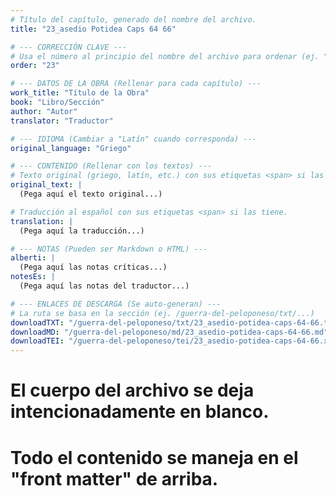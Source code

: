 ```yaml
---
# Título del capítulo, generado del nombre del archivo.
title: "23_asedio Potidea Caps 64 66"

# --- CORRECCIÓN CLAVE ---
# Usa el número al principio del nombre del archivo para ordenar (ej. "05" de "05_conflicto...")
order: "23"

# --- DATOS DE LA OBRA (Rellenar para cada capítulo) ---
work_title: "Título de la Obra"
book: "Libro/Sección"
author: "Autor"
translator: "Traductor"

# --- IDIOMA (Cambiar a "Latín" cuando corresponda) ---
original_language: "Griego"

# --- CONTENIDO (Rellenar con los textos) ---
# Texto original (griego, latín, etc.) con sus etiquetas <span> si las tiene.
original_text: |
  (Pega aquí el texto original...)

# Traducción al español con sus etiquetas <span> si las tiene.
translation: |
  (Pega aquí la traducción...)

# --- NOTAS (Pueden ser Markdown o HTML) ---
alberti: |
  (Pega aquí las notas críticas...)
notesEs: |
  (Pega aquí las notas del traductor...)

# --- ENLACES DE DESCARGA (Se auto-generan) ---
# La ruta se basa en la sección (ej. /guerra-del-peloponeso/txt/...)
downloadTXT: "/guerra-del-peloponeso/txt/23_asedio-potidea-caps-64-66.txt"
downloadMD: "/guerra-del-peloponeso/md/23_asedio-potidea-caps-64-66.md"
downloadTEI: "/guerra-del-peloponeso/tei/23_asedio-potidea-caps-64-66.xml"
---
```

# El cuerpo del archivo se deja intencionadamente en blanco.
# Todo el contenido se maneja en el "front matter" de arriba.